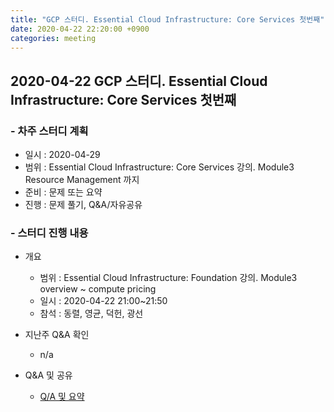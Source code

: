 ```yaml
---
title: "GCP 스터디. Essential Cloud Infrastructure: Core Services 첫번째"
date: 2020-04-22 22:20:00 +0900
categories: meeting
---
```


## 2020-04-22 GCP 스터디. Essential Cloud Infrastructure: Core Services 첫번째

### - 차주 스터디 계획
  - 일시 : 2020-04-29
  - 범위 : Essential Cloud Infrastructure: Core Services 강의. Module3 Resource Management 까지
  - 준비 : 문제 또는 요약
  - 진행 : 문제 풀기, Q&A/자유공유

### - 스터디 진행 내용

- 개요
  - 범위 : Essential Cloud Infrastructure: Foundation 강의. Module3 overview ~ compute pricing
  - 일시 : 2020-04-22 21:00~21:50
  - 참석 : 동렬, 영균, 덕헌, 광선

- 지난주 Q&A 확인
  - n/a

- Q&A 및 공유
  - [Q/A 및 요약](https://github.com/bda-study/bda-study.github.io/blob/master/contents/2020-04-22-QnA_Essential_Cloud_Infrastructure_CoreServices_001.md)
